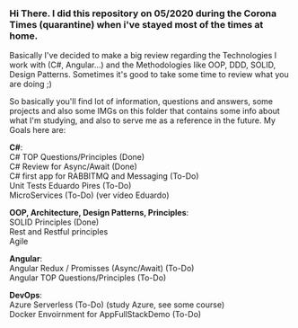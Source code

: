 ### Hi There. I did this repository on 05/2020 during the Corona Times (quarantine) when i've stayed most of the times at home.

Basically I've decided to make a big review regarding the Technologies I work with (C#, Angular...) and the Methodologies like
OOP, DDD, SOLID, Design Patterns. Sometimes it's good to take some time to review what you are doing ;)

So basically you'll find lot of information, questions and answers, some projects and also some IMGs on this folder that contains
some info about what I'm studying, and also to serve me as a reference in the future. My Goals here are:

**C#**: <br>
C# TOP Questions/Principles (Done) <br>
C# Review for Async/Await (Done) <br>
C# first app for RABBITMQ and Messaging (To-Do) <br>
Unit Tests Eduardo Pires (To-Do) <br>
MicroServices (To-Do) (ver vídeo Eduardo) <br>

**OOP, Architecture, Design Patterns, Principles**: <br>
SOLID Principles (Done) <br>
Rest and Restful principles <br>
Agile <br>

**Angular**: <br>
Angular Redux / Promisses (Async/Await) (To-Do) <br>
Angular TOP Questions/Principles (To-Do) <br>

**DevOps**: <br>
Azure Serverless (To-Do) (study Azure, see some course) <br>
Docker Envoirnment for AppFullStackDemo (To-Do) <br>